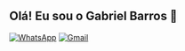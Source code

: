 ## Olá! Eu sou o Gabriel Barros 👋
[![WhatsApp](https://img.shields.io/badge/WhatsApp-25D366?style=for-the-badge&logo=whatsapp&logoColor=white)](https://wa.me/qr/NLTYWHJTWJS3I1)
[![Gmail](https://img.shields.io/badge/Gmail-D14836?style=for-the-badge&logo=gmail&logoColor=white)](mailtoo:barrosmirandagabriel@gmail.com)

